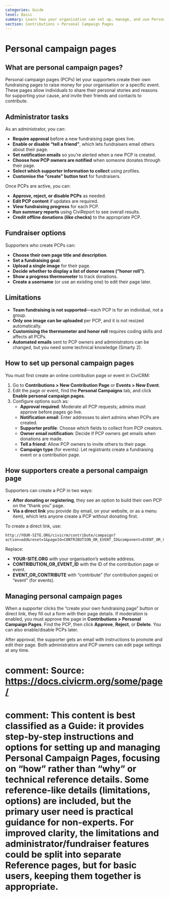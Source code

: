 ```yaml
---
categories: Guide
level: Basic
summary: Learn how your organisation can set up, manage, and use Personal Campaign Pages in CiviCRM so supporters can fundraise on your behalf.
section: Contributions > Personal Campaign Pages
---
```


# Personal campaign pages

## What are personal campaign pages?

Personal campaign pages (PCPs) let your supporters create their own fundraising pages to raise money for your organisation or a specific event. These pages allow individuals to share their personal stories and reasons for supporting your cause, and invite their friends and contacts to contribute.

## Administrator tasks

As an administrator, you can:

- **Require approval** before a new fundraising page goes live.
- **Enable or disable “tell a friend”**, which lets fundraisers email others about their page.
- **Set notification emails** so you’re alerted when a new PCP is created.
- **Choose how PCP owners are notified** when someone donates through their page.
- **Select which supporter information to collect** using profiles.
- **Customise the “create” button text** for fundraisers.

Once PCPs are active, you can:

- **Approve, reject, or disable PCPs** as needed.
- **Edit PCP content** if updates are required.
- **View fundraising progress** for each PCP.
- **Run summary reports** using CiviReport to see overall results.
- **Credit offline donations (like checks)** to the appropriate PCP.

## Fundraiser options

Supporters who create PCPs can:

- **Choose their own page title and description**.
- **Set a fundraising goal**.
- **Upload a single image** for their page.
- **Decide whether to display a list of donor names (“honor roll”)**.
- **Show a progress thermometer** to track donations.
- **Create a username** (or use an existing one) to edit their page later.

## Limitations

- **Team fundraising is not supported**—each PCP is for an individual, not a group.
- **Only one image can be uploaded** per PCP, and it is not resized automatically.
- **Customising the thermometer and honor roll** requires coding skills and affects all PCPs.
- **Automated emails** sent to PCP owners and administrators can be changed, but you need some technical knowledge (Smarty 2).

## How to set up personal campaign pages

You must first create an online contribution page or event in CiviCRM:

1. Go to **Contributions > New Contribution Page** or **Events > New Event**.
2. Edit the page or event, find the **Personal Campaigns** tab, and click **Enable personal campaign pages**.
3. Configure options such as:
   - **Approval required**: Moderate all PCP requests; admins must approve before pages go live.
   - **Notification email**: Enter addresses to alert admins when PCPs are created.
   - **Supporter profile**: Choose which fields to collect from PCP creators.
   - **Owner email notification**: Decide if PCP owners get emails when donations are made.
   - **Tell a friend**: Allow PCP owners to invite others to their page.
   - **Campaign type** (for events): Let registrants create a fundraising event or a contribution page.

## How supporters create a personal campaign page

Supporters can create a PCP in two ways:

- **After donating or registering**, they see an option to build their own PCP on the “thank you” page.
- **Via a direct link** you provide (by email, on your website, or as a menu item), which lets anyone create a PCP without donating first.

To create a direct link, use:

```
http://YOUR-SITE.ORG/civicrm/contribute/campaign?action=add&reset=1&pageId=CONTRIBUTION_OR_EVENT_ID&component=EVENT_OR_CONTRIBUTE
```

Replace:
- **YOUR-SITE.ORG** with your organisation’s website address.
- **CONTRIBUTION_OR_EVENT_ID** with the ID of the contribution page or event.
- **EVENT_OR_CONTRIBUTE** with “contribute” (for contribution pages) or “event” (for events).

## Managing personal campaign pages

When a supporter clicks the “create your own fundraising page” button or direct link, they fill out a form with their page details. If moderation is enabled, you must approve the page in **Contributions > Personal Campaign Pages**. Find the PCP, then click **Approve**, **Reject**, or **Delete**. You can also enable/disable PCPs later.

After approval, the supporter gets an email with instructions to promote and edit their page. Both administrators and PCP owners can edit page settings at any time.

# comment: Source: https://docs.civicrm.org/some/page/
# comment: This content is best classified as a Guide: it provides step-by-step instructions and options for setting up and managing Personal Campaign Pages, focusing on “how” rather than “why” or technical reference details. Some reference-like details (limitations, options) are included, but the primary user need is practical guidance for non-experts. For improved clarity, the limitations and administrator/fundraiser features could be split into separate Reference pages, but for basic users, keeping them together is appropriate.